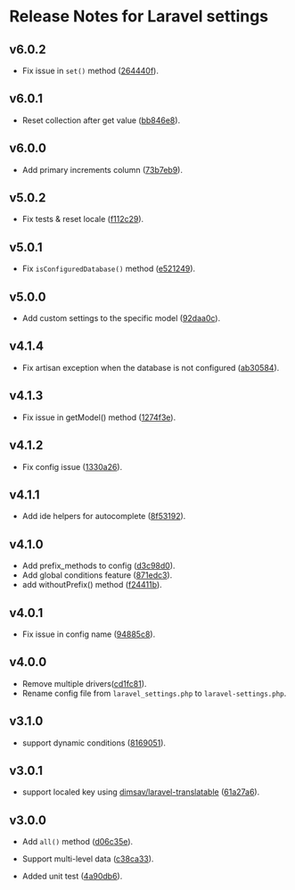 # Release Notes for Laravel settings

## v6.0.2
* Fix issue in `set()` method ([264440f](https://github.com/Elnooronline/laravel-settings/commit/264440ffe0e2a6a1064e688661acc293dfba9412)).

## v6.0.1
* Reset collection after get value ([bb846e8](https://github.com/Elnooronline/laravel-settings/commit/bb846e83faa7106de4803e2fafed6a231c733317)).

## v6.0.0
* Add primary increments column ([73b7eb9](https://github.com/Elnooronline/laravel-settings/commit/73b7eb947ee18f3846cf279e8e9353c2a032f3db)).

## v5.0.2
* Fix tests & reset locale ([f112c29](https://github.com/Elnooronline/laravel-settings/commit/f112c2983c1ec516e870f5eeaef3a9d97fec8dc4)).

## v5.0.1
* Fix `isConfiguredDatabase()` method ([e521249](https://github.com/Elnooronline/laravel-settings/commit/e521249bac7520779cf32ccba6479f84e98d437a)).


## v5.0.0
* Add custom settings to the specific model ([92daa0c](https://github.com/Elnooronline/laravel-settings/commit/92daa0c24d5d8f1858e245ee966879dd5671ef5a)).


## v4.1.4
* Fix artisan exception when the database is not configured ([ab30584](https://github.com/Elnooronline/laravel-settings/commit/ab305844a4ffd1c443e415872d77312e4c32c57f)).


## v4.1.3
* Fix issue in getModel() method ([1274f3e](https://github.com/Elnooronline/laravel-settings/commit/6a34b8e914d78dfd42f6be4fb2d772a54902fb87)).

## v4.1.2
* Fix config issue ([1330a26](https://github.com/Elnooronline/laravel-settings/commit/7996f5041ad5b527de52e2d741a01468955e64b0)).

## v4.1.1
* Add ide helpers for autocomplete ([8f53192](https://github.com/Elnooronline/laravel-settings/commit/1330a26ffc67d41582a405f3e5fc9d2f436317bd)).

## v4.1.0
* Add prefix_methods to config ([d3c98d0](https://github.com/Elnooronline/laravel-settings/commit/899964ee53509ef686afec46d375ed45a7822d75)).
* Add global conditions feature ([871edc3](https://github.com/Elnooronline/laravel-settings/commit/9e3826ca3c6b0285fbb2d8779d7cbb9e489aea1f)).
* add withoutPrefix() method ([f24411b](https://github.com/Elnooronline/laravel-settings/commit/8ee6f9206d939648e60ec7884c61e90b754a96bb)).

## v4.0.1
* Fix issue in config name ([94885c8](https://github.com/Elnooronline/laravel-settings/commit/7333331ffb313cb90a79a63b0e708a5577f1e60f)).

## v4.0.0
* Remove multiple drivers([cd1fc81](https://github.com/Elnooronline/laravel-settings/commit/1b644355090f3df9abf52cff9b02ea502dee2a52)).
* Rename config file from `laravel_settings.php` to `laravel-settings.php`.

## v3.1.0
* support dynamic conditions ([8169051](https://github.com/Elnooronline/laravel-settings/commit/57c2218ccc0d9e9ec67c087cde472c499757a4b5)).


## v3.0.1
* support localed key using [dimsav/laravel-translatable](https://github.com/dimsav/laravel-translatable) ([61a27a6](https://github.com/Elnooronline/laravel-settings/commit/c7fc4fe2dfe07d3af9f71120d63c0e0e3e25ad84)).

## v3.0.0
* Add `all()` method ([d06c35e](https://github.com/Elnooronline/laravel-settings/commit/a283c0ce347314e7634dc96fe842807b275e3cce)).

* Support multi-level data ([c38ca33](https://github.com/Elnooronline/laravel-settings/commit/423cc1775df05b913a5350252576d76e850b7352)).

* Added unit test ([4a90db6](https://github.com/Elnooronline/laravel-settings/commit/c38ca33244a0c8192c958eea2d2cf1bf2473128f)).